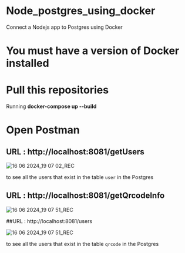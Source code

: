 # Node_postgres_using_docker
 Connect a Nodejs app to Postgres using Docker

# You must have a version of Docker installed 

# Pull this repositories
Running **docker-compose up --build**

# Open Postman

## URL : http://localhost:8081/getUsers

![16 06 2024_19 07 02_REC](https://github.com/dzois-ar/Node_postgres_using_docker/assets/80916754/726ebf72-b2f3-4dc6-a623-eb330083270f)


to see all the users that exist in the table `user` in the Postgres

## URL : http://localhost:8081/getQrcodeInfo


![16 06 2024_19 07 51_REC](https://github.com/dzois-ar/Node_postgres_using_docker/assets/80916754/44520ce1-b72e-498f-8ec4-1b81909f5a66)

##URL : http://localhost:8081/users


![16 06 2024_19 07 51_REC](https://github.com/dzois-ar/Node_postgres_using_docker/assets/80916754/44520ce1-b72e-498f-8ec4-1b81909f5a66)

to see all the users that exist in the table `qrcode` in the Postgres



